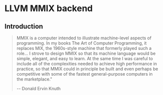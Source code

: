 # LLVM MMIX backend

## Introduction
> MMIX is a computer intended to illustrate machine-level aspects of programming. In my books The Art of Computer Programming,
  it replaces MIX, the 1960s-style machine that formerly played such a role...
  I strove to design MMIX so that its machine language would be simple, elegant, and easy to learn.
  At the same time I was careful to include all of the complexities needed to achieve high performance in practice,
  so that MMIX could in principle be built and even perhaps be competitive with some of the fastest general-purpose computers in the marketplace."
>
> -- Donald Ervin Knuth
